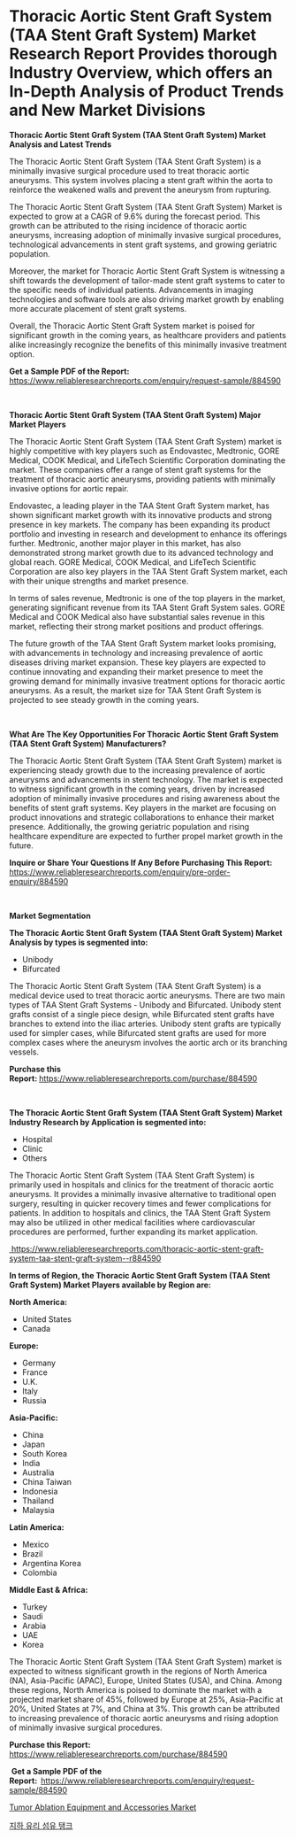 <p><h1>Thoracic Aortic Stent Graft System (TAA Stent Graft System) Market Research Report Provides thorough Industry Overview, which offers an In-Depth Analysis of Product Trends and New Market Divisions</h1></p><p><strong>Thoracic Aortic Stent Graft System (TAA Stent Graft System) Market Analysis and Latest Trends</strong></p>
<p><p>The Thoracic Aortic Stent Graft System (TAA Stent Graft System) is a minimally invasive surgical procedure used to treat thoracic aortic aneurysms. This system involves placing a stent graft within the aorta to reinforce the weakened walls and prevent the aneurysm from rupturing.</p><p>The Thoracic Aortic Stent Graft System (TAA Stent Graft System) Market is expected to grow at a CAGR of 9.6% during the forecast period. This growth can be attributed to the rising incidence of thoracic aortic aneurysms, increasing adoption of minimally invasive surgical procedures, technological advancements in stent graft systems, and growing geriatric population.</p><p>Moreover, the market for Thoracic Aortic Stent Graft System is witnessing a shift towards the development of tailor-made stent graft systems to cater to the specific needs of individual patients. Advancements in imaging technologies and software tools are also driving market growth by enabling more accurate placement of stent graft systems.</p><p>Overall, the Thoracic Aortic Stent Graft System market is poised for significant growth in the coming years, as healthcare providers and patients alike increasingly recognize the benefits of this minimally invasive treatment option.</p></p>
<p><strong>Get a Sample PDF of the Report:&nbsp;</strong> <a href="https://www.reliableresearchreports.com/enquiry/request-sample/884590">https://www.reliableresearchreports.com/enquiry/request-sample/884590</a></p>
<p>&nbsp;</p>
<p><strong>Thoracic Aortic Stent Graft System (TAA Stent Graft System) Major Market Players</strong></p>
<p><p>The Thoracic Aortic Stent Graft System (TAA Stent Graft System) market is highly competitive with key players such as Endovastec, Medtronic, GORE Medical, COOK Medical, and LifeTech Scientific Corporation dominating the market. These companies offer a range of stent graft systems for the treatment of thoracic aortic aneurysms, providing patients with minimally invasive options for aortic repair.</p><p>Endovastec, a leading player in the TAA Stent Graft System market, has shown significant market growth with its innovative products and strong presence in key markets. The company has been expanding its product portfolio and investing in research and development to enhance its offerings further. Medtronic, another major player in this market, has also demonstrated strong market growth due to its advanced technology and global reach. GORE Medical, COOK Medical, and LifeTech Scientific Corporation are also key players in the TAA Stent Graft System market, each with their unique strengths and market presence.</p><p>In terms of sales revenue, Medtronic is one of the top players in the market, generating significant revenue from its TAA Stent Graft System sales. GORE Medical and COOK Medical also have substantial sales revenue in this market, reflecting their strong market positions and product offerings.</p><p>The future growth of the TAA Stent Graft System market looks promising, with advancements in technology and increasing prevalence of aortic diseases driving market expansion. These key players are expected to continue innovating and expanding their market presence to meet the growing demand for minimally invasive treatment options for thoracic aortic aneurysms. As a result, the market size for TAA Stent Graft System is projected to see steady growth in the coming years.</p></p>
<p>&nbsp;</p>
<p><strong>What Are The Key Opportunities For Thoracic Aortic Stent Graft System (TAA Stent Graft System) Manufacturers?</strong></p>
<p><p>The Thoracic Aortic Stent Graft System (TAA Stent Graft System) market is experiencing steady growth due to the increasing prevalence of aortic aneurysms and advancements in stent technology. The market is expected to witness significant growth in the coming years, driven by increased adoption of minimally invasive procedures and rising awareness about the benefits of stent graft systems. Key players in the market are focusing on product innovations and strategic collaborations to enhance their market presence. Additionally, the growing geriatric population and rising healthcare expenditure are expected to further propel market growth in the future.</p></p>
<p><strong>Inquire or Share Your Questions If Any Before Purchasing This Report:</strong> <a href="https://www.reliableresearchreports.com/enquiry/pre-order-enquiry/884590">https://www.reliableresearchreports.com/enquiry/pre-order-enquiry/884590</a></p>
<p>&nbsp;</p>
<p><strong>Market Segmentation</strong></p>
<p><strong>The Thoracic Aortic Stent Graft System (TAA Stent Graft System) Market Analysis by types is segmented into:</strong></p>
<p><ul><li>Unibody</li><li>Bifurcated</li></ul></p>
<p><p>The Thoracic Aortic Stent Graft System (TAA Stent Graft System) is a medical device used to treat thoracic aortic aneurysms. There are two main types of TAA Stent Graft Systems - Unibody and Bifurcated. Unibody stent grafts consist of a single piece design, while Bifurcated stent grafts have branches to extend into the iliac arteries. Unibody stent grafts are typically used for simpler cases, while Bifurcated stent grafts are used for more complex cases where the aneurysm involves the aortic arch or its branching vessels.</p></p>
<p><strong>Purchase this Report:&nbsp;</strong><a href="https://www.reliableresearchreports.com/purchase/884590">https://www.reliableresearchreports.com/purchase/884590</a></p>
<p>&nbsp;</p>
<p><strong>The Thoracic Aortic Stent Graft System (TAA Stent Graft System) Market Industry Research by Application is segmented into:</strong></p>
<p><ul><li>Hospital</li><li>Clinic</li><li>Others</li></ul></p>
<p><p>The Thoracic Aortic Stent Graft System (TAA Stent Graft System) is primarily used in hospitals and clinics for the treatment of thoracic aortic aneurysms. It provides a minimally invasive alternative to traditional open surgery, resulting in quicker recovery times and fewer complications for patients. In addition to hospitals and clinics, the TAA Stent Graft System may also be utilized in other medical facilities where cardiovascular procedures are performed, further expanding its market application.</p></p>
<p><a href="https://www.reliableresearchreports.com/thoracic-aortic-stent-graft-system-taa-stent-graft-system--r884590">&nbsp;https://www.reliableresearchreports.com/thoracic-aortic-stent-graft-system-taa-stent-graft-system--r884590</a></p>
<p><strong>In terms of Region, the Thoracic Aortic Stent Graft System (TAA Stent Graft System) Market Players available by Region are:</strong></p>
<p>
    <p> <strong> North America: </strong>
        <ul>
            <li>United States</li>
            <li>Canada</li>
        </ul>
        </p> 
    <p> <strong> Europe: </strong>
        <ul>
            <li>Germany</li>
            <li>France</li>
            <li>U.K.</li>
            <li>Italy</li>
            <li>Russia</li>
        </ul>
        </p> 
    <p> <strong> Asia-Pacific: </strong>
        <ul>
            <li>China</li>
            <li>Japan</li>
            <li>South Korea</li>
            <li>India</li>
            <li>Australia</li>
            <li>China Taiwan</li>
            <li>Indonesia</li>
            <li>Thailand</li>
            <li>Malaysia</li>
        </ul>
        </p> 
    <p> <strong> Latin America: </strong>
        <ul>
            <li>Mexico</li>
            <li>Brazil</li>
            <li>Argentina Korea</li>
            <li>Colombia</li>
        </ul>
        </p> 
    <p> <strong> Middle East & Africa: </strong>
        <ul>
            <li>Turkey</li>
            <li>Saudi</li>
            <li>Arabia</li>
            <li>UAE</li>
            <li>Korea</li>
        </ul>
    </p>
    </p>
<p><p>The Thoracic Aortic Stent Graft System (TAA Stent Graft System) market is expected to witness significant growth in the regions of North America (NA), Asia-Pacific (APAC), Europe, United States (USA), and China. Among these regions, North America is poised to dominate the market with a projected market share of 45%, followed by Europe at 25%, Asia-Pacific at 20%, United States at 7%, and China at 3%. This growth can be attributed to increasing prevalence of thoracic aortic aneurysms and rising adoption of minimally invasive surgical procedures.</p></p>
<p><strong>Purchase this Report: </strong><a href="https://www.reliableresearchreports.com/purchase/884590">https://www.reliableresearchreports.com/purchase/884590</a></p>
<p>&nbsp;<strong>Get a Sample PDF of the Report:&nbsp;&nbsp;</strong><a href="https://www.reliableresearchreports.com/enquiry/request-sample/884590">https://www.reliableresearchreports.com/enquiry/request-sample/884590</a></p>
<p><strong></strong></p>
<p><p><a href="https://github.com/RichRobinson5/Market-Research-Report-List-4/blob/main/tumor-ablation-equipment-and-accessories-market.md">Tumor Ablation Equipment and Accessories Market</a></p><p><a href="https://github.com/sougarounis/Market-Research-Report-List-3/blob/main/923607146380.md">지하 유리 섬유 탱크</a></p></p>